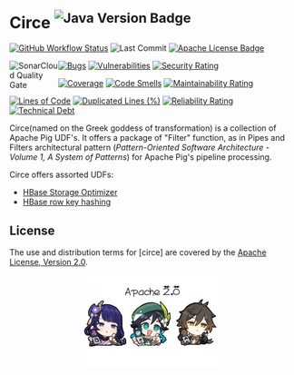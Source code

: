 
Circe <sup>![Java Version Badge][Java Version Badge]</sup>
=====

[![GitHub Workflow Status][GitHub Workflow Status]](https://github.com/QubitPi/circe/actions/workflows/ci-cd.yml)
![Last Commit](https://img.shields.io/github/last-commit/QubitPi/circe/master?logo=github&style=for-the-badge)
[![Apache License Badge]](https://www.apache.org/licenses/LICENSE-2.0)

<a href="https://sonarcloud.io/summary/new_code?id=QubitPi_circe">
    <img
        align="left"
        width="17%"
        alt="SonarCloud Quality Gate"
        src="https://sonarcloud.io/api/project_badges/quality_gate?project=QubitPi_circe"
    >
</a>

[![Bugs][Sonar Bugs]](https://sonarcloud.io/summary/new_code?id=QubitPi_circe)
[![Vulnerabilities][Sonar Vulnerabilities]](https://sonarcloud.io/summary/new_code?id=QubitPi_circe)
[![Security Rating][Sonar Security Rating]](https://sonarcloud.io/summary/new_code?id=QubitPi_circe)

[![Coverage][Sonar Coverage]](https://sonarcloud.io/summary/new_code?id=QubitPi_circe)
[![Code Smells][Sonar Code Smells]](https://sonarcloud.io/summary/new_code?id=QubitPi_circe)
[![Maintainability Rating][Sonar Maintainability Rating]](https://sonarcloud.io/summary/new_code?id=QubitPi_circe)

[![Lines of Code][Sonar Lines of Code]](https://sonarcloud.io/summary/new_code?id=QubitPi_circe)
[![Duplicated Lines (%)][Sonar Duplicated Lines (%)]](https://sonarcloud.io/summary/new_code?id=QubitPi_circe)
[![Reliability Rating][Sonar Reliability Rating]](https://sonarcloud.io/summary/new_code?id=QubitPi_circe)
[![Technical Debt][Sonar Technical Debt]](https://sonarcloud.io/summary/new_code?id=QubitPi_circe)

Circe(named on the Greek goddess of transformation) is a collection of Apache Pig UDF's. It offers a package of
"Filter" function, as in Pipes and Filters architectural pattern (_Pattern-Oriented Software Architecture - Volume 1, A
System of Patterns_) for Apache Pig's pipeline processing.

Circe offers assorted UDFs:

* [HBase Storage Optimizer](https://qubitpi.github.io/circe/com/qubitpi/circe/Md5Hash.html)
* [HBase row key hashing](https://qubitpi.github.io/circe/com/qubitpi/circe/AvroPacker.html)

License
-------

The use and distribution terms for [circe] are covered by the
[Apache License, Version 2.0][Apache License, Version 2.0].

<div align="center">
    <a href="https://opensource.org/licenses">
        <img align="center" width="50%" alt="License Illustration" src="https://github.com/QubitPi/QubitPi/blob/master/img/apache-2.png?raw=true">
    </a>
</div>

[Apache License Badge]: https://img.shields.io/badge/Apache%202.0-F25910.svg?style=for-the-badge&logo=Apache&logoColor=white
[Apache License, Version 2.0]: http://www.apache.org/licenses/LICENSE-2.0.html

[GitHub Workflow Status]: https://img.shields.io/github/actions/workflow/status/QubitPi/circe/ci-cd.yml?branch=master&logo=github&style=for-the-badge

[Java Version Badge]: https://img.shields.io/badge/Java-17-brightgreen?style=for-the-badge&logo=OpenJDK&logoColor=white

[Sonar Bugs]: https://sonarcloud.io/api/project_badges/measure?project=QubitPi_circe&metric=bugs
[Sonar Vulnerabilities]: https://sonarcloud.io/api/project_badges/measure?project=QubitPi_circe&metric=vulnerabilities
[Sonar Security Rating]: https://sonarcloud.io/api/project_badges/measure?project=QubitPi_circe&metric=security_rating
[Sonar Coverage]: https://sonarcloud.io/api/project_badges/measure?project=QubitPi_circe&metric=coverage
[Sonar Code Smells]: https://sonarcloud.io/api/project_badges/measure?project=QubitPi_circe&metric=code_smells
[Sonar Maintainability Rating]: https://sonarcloud.io/api/project_badges/measure?project=QubitPi_circe&metric=sqale_rating
[Sonar Lines of Code]: https://sonarcloud.io/api/project_badges/measure?project=QubitPi_circe&metric=ncloc
[Sonar Duplicated Lines (%)]: https://sonarcloud.io/api/project_badges/measure?project=QubitPi_circe&metric=duplicated_lines_density
[Sonar Reliability Rating]: https://sonarcloud.io/api/project_badges/measure?project=QubitPi_circe&metric=reliability_rating
[Sonar Technical Debt]: https://sonarcloud.io/api/project_badges/measure?project=QubitPi_circe&metric=sqale_index
